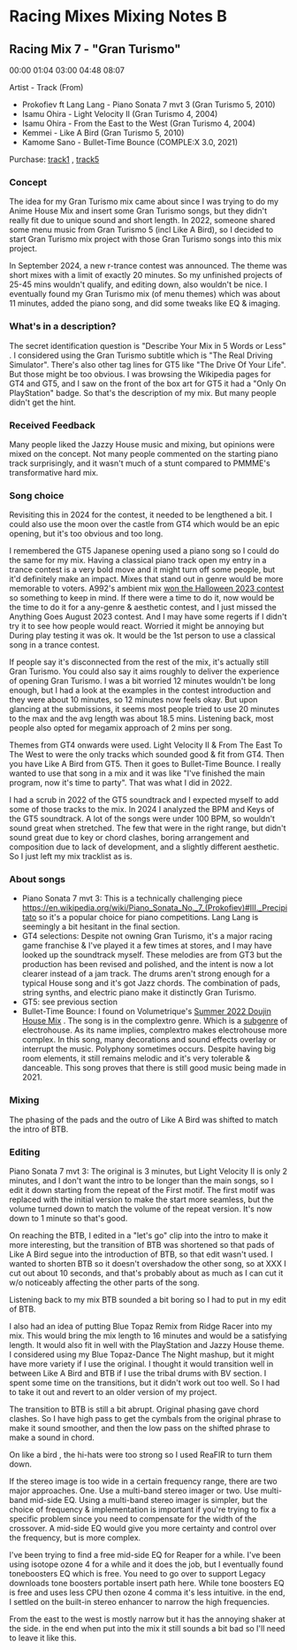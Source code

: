 # Racing Mixes Mixing Notes B

## Racing Mix 7 - "Gran Turismo"

00:00
01:04
03:00
04:48
08:07


Artist - Track (From)

- Prokofiev ft Lang Lang - Piano Sonata 7 mvt 3 (Gran Turismo 5, 2010)
- Isamu Ohira - Light Velocity II (Gran Turismo 4, 2004)
- Isamu Ohira - From the East to the West (Gran Turismo 4, 2004)
- Kemmei - Like A Bird (Gran Turismo 5, 2010)
- Kamome Sano - Bullet-Time Bounce (COMPLE:X 3.0, 2021)

Purchase: [track1](https://music.apple.com/by/album/gran-turismo-5-original-game-soundtrack/407498133) ,  [track5](https://kakeru2546.bandcamp.com/track/bullet-time-bounce)

### Concept

The idea for my Gran Turismo mix came about since I was trying to do my Anime House Mix and insert some Gran Turismo songs, but they didn't really fit due to unique sound and short length. In 2022, someone shared some menu music from Gran Turismo 5 (incl Like A Bird), so I decided to start Gran Turismo mix project with those Gran Turismo songs into this mix project.

In September 2024, a new r-trance contest was announced. The theme was short mixes with a limit of exactly 20 minutes. So my unfinished projects of 25-45 mins wouldn't qualify, and editing down, also wouldn't be nice. I eventually found my Gran Turismo mix (of menu themes) which was about 11 minutes, added the piano song, and did some tweaks like EQ & imaging.


### What's in a description?

The secret identification question is "Describe Your Mix in 5 Words or Less" . I considered using the Gran Turismo subtitle which is "The Real Driving Simulator". There's also other tag lines for GT5 like "The Drive Of Your Life". But those might be too obvious. I was browsing the Wikipedia pages for GT4 and GT5, and I saw on the front of the box art for GT5 it had a "Only On PlayStation" badge. So that's the description of my mix. But many people didn't get the hint.

### Received Feedback

Many people liked the Jazzy House music and mixing, but opinions were mixed on the concept. Not many people commented on the starting piano track surprisingly, and it wasn't much of a stunt compared to PMMME's transformative hard mix.

### Song choice

Revisiting this in 2024 for the contest, it needed to be lengthened a bit. I could also use the moon over the castle from GT4 which would be an epic opening, but it's too obvious and too long.

I remembered the GT5 Japanese opening used a piano song so I could do the same for my mix. Having a classical piano track open my entry in a trance contest is a very bold move and it might turn off some people, but it'd definitely make an impact. Mixes that stand out in genre would be more memorable to voters. A992's ambient mix [won the Halloween 2023 contest](https://old.reddit.com/r/trance/comments/184h7p3/winner_october_2023_mix_competition_pumpkin_spice/) so something to keep in mind. If there were a time to do it, now would be the time to do it for a any-genre & aesthetic contest, and I just missed the Anything Goes August 2023 contest. And I may have some regerts if I didn't try it to see how people would react. Worried it might be annoying but During play testing it was ok. It would be the 1st person to use a classical song in a trance contest.

If people say it's disconnected from the rest of the mix, it's actually still Gran Turismo. You could also say it aims roughly to deliver the experience of opening Gran Turismo. I was a bit worried 12 minutes wouldn't be long enough, but I had a look at the examples in the contest introduction and they were about 10 minutes, so 12 minutes now feels okay. But upon glancing at the submissions, it seems most people tried to use 20 minutes to the max and the avg length was about 18.5 mins. Listening back, most people also opted for megamix approach of 2 mins per song.

Themes from GT4 onwards were used. Light Velocity II & From The East To The West to were the only tracks which sounded good & fit from GT4. Then you have Like A Bird from GT5. Then it goes to Bullet-Time Bounce. I really wanted to use that song in a mix and it was like "I've finished the main program, now it's time to party". That was what I did in 2022.

I had a scrub in 2022 of the GT5 soundtrack and I expected myself to add some of those tracks to the mix. In 2024 I analyzed the BPM and Keys of the GT5 soundtrack. A lot of the songs were under 100 BPM, so wouldn't sound great when stretched. The few that were in the right range, but didn't sound great due to key or chord clashes, boring arrangement and composition due to lack of development, and a slightly different aesthetic. So I just left my mix tracklist as is.


### About songs
- Piano Sonata 7 mvt 3: This is a technically challenging piece https://en.wikipedia.org/wiki/Piano_Sonata_No._7_(Prokofiev)#III._Precipitato so it's a popular choice for piano competitions. Lang Lang is seemingly a bit hesitant in the final section.
- GT4 selections: Despite not owning Gran Turismo, it's a major racing game franchise & I've played it a few times at stores, and I may have looked up the soundtrack myself. These melodies are from GT3 but the production has been revised and polished, and the intent is now a lot clearer instead of a jam track. The drums aren't strong enough for a typical House song and it's got Jazz chords. The combination of pads, string synths, and electric piano make it distinctly Gran Turismo.
- GT5: see previous section
- Bullet-Time Bounce: I found on Volumetrique's [Summer 2022 Doujin House Mix](https://www.youtube.com/watch?v=ShdZwh5HAKg) . The song is in the complextro genre. Which is a [subgenre](https://edm.fandom.com/wiki/Complextro) of electrohouse. As its name implies, complextro makes electrohouse more complex. In this song, many decorations and sound effects overlay or interrupt the music. Polyphony sometimes occurs. Despite having big room elements, it still remains melodic and it's very tolerable & danceable. This song proves that there is still good music being made in 2021.

### Mixing


The phasing of the pads and the outro of Like A Bird was shifted to match the intro of BTB. 

### Editing

Piano Sonata 7 mvt 3: The original is 3 minutes, but Light Velocity II is only 2 minutes, and I don't want the intro to be longer than the main songs, so I edit it down starting from the repeat of the First motif. The first motif was replaced with the initial version to make the start more seamless, but the volume turned down to match the volume of the repeat version. It's now down to 1 minute so that's good.

On reaching the BTB, I edited in a "let's go" clip into the intro to make it more interesting, but the transition of BTB was shortened so that pads of Like A Bird segue into the introduction of BTB, so that edit wasn't used. I wanted to shorten BTB so it doesn't overshadow the other song, so at XXX I cut out about 10 seconds, and that's probably about as much as I can cut it w/o noticeably affecting the other parts of the song.


Listening back to my mix BTB sounded a bit boring so I had to put in my edit of BTB. 

I also had an idea of putting Blue Topaz Remix from Ridge Racer into my mix. This would bring the mix length to 16 minutes and would be a satisfying length. It would also fit in well with the PlayStation and Jazzy House theme. I considered using my Blue Topaz-Dance The Night mashup, but it might have more variety if I use the original. I thought it would transition well in between Like A Bird and BTB if I use the tribal drums with BV section. I spent some time on the transitions, but it didn't work out too well. So I had to take it out and revert to an older version of my project.

The transition to BTB is still a bit abrupt. Original phasing gave chord clashes. So I have high pass to get the cymbals from the original phrase to make it sound smoother, and then the low pass on the shifted phrase to make a sound in chord.

On like a bird , the hi-hats were too strong so I used ReaFIR to turn them down.

If the stereo image is too wide in a certain frequency range, there are two major approaches. One. Use a multi-band stereo imager or two. Use multi-band mid-side EQ. Using a multi-band stereo imager is simpler, but the choice of frequency & implementation is important if you're trying to fix a specific problem since you need to compensate for the width of the crossover. A mid-side EQ would give you more certainty and control over the frequency, but is more complex.

I've been trying to find a free mid-side EQ for Reaper for a while. I've been using isotope ozone 4 for a while and it does the job, but I eventually found toneboosters EQ which is free. You need to go over to support Legacy downloads tone boosters portable insert path here. While tone boosters EQ is free and uses less CPU then ozone 4 comma it's less intuitive. in the end, I settled on the built-in stereo enhancer to narrow the high frequencies. 

From the east to the west is mostly narrow but it has the annoying shaker at the side. in the end when put into the mix it still sounds a bit bad so I'll need to leave it like this.
